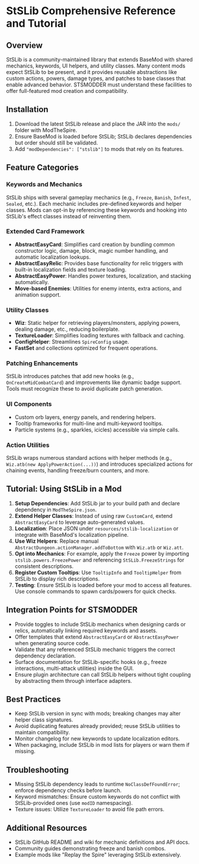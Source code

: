 # StSLib Comprehensive Reference and Tutorial

## Overview
StSLib is a community-maintained library that extends BaseMod with shared mechanics, keywords, UI helpers, and utility classes. Many content mods expect StSLib to be present, and it provides reusable abstractions like custom actions, powers, damage types, and patches to base classes that enable advanced behavior. STSMODDER must understand these facilities to offer full-featured mod creation and compatibility.

## Installation
1. Download the latest StSLib release and place the JAR into the `mods/` folder with ModTheSpire.
2. Ensure BaseMod is loaded before StSLib; StSLib declares dependencies but order should still be validated.
3. Add `"modDependencies": ["stslib"]` to mods that rely on its features.

## Feature Categories

### Keywords and Mechanics
StSLib ships with several gameplay mechanics (e.g., `Freeze`, `Banish`, `Infest`, `Sealed`, etc.). Each mechanic includes pre-defined keywords and helper classes. Mods can opt-in by referencing these keywords and hooking into StSLib's effect classes instead of reinventing them.

### Extended Card Framework
- **AbstractEasyCard**: Simplifies card creation by bundling common constructor logic, damage, block, magic number handling, and automatic localization lookups.
- **AbstractEasyRelic**: Provides base functionality for relic triggers with built-in localization fields and texture loading.
- **AbstractEasyPower**: Handles power textures, localization, and stacking automatically.
- **Move-based Enemies**: Utilities for enemy intents, extra actions, and animation support.

### Utility Classes
- **Wiz**: Static helper for retrieving players/monsters, applying powers, dealing damage, etc., reducing boilerplate.
- **TextureLoader**: Simplifies loading textures with fallback and caching.
- **ConfigHelper**: Streamlines `SpireConfig` usage.
- **FastSet** and collections optimized for frequent operations.

### Patching Enhancements
StSLib introduces patches that add new hooks (e.g., `OnCreateMidCombatCard`) and improvements like dynamic badge support. Tools must recognize these to avoid duplicate patch generation.

### UI Components
- Custom orb layers, energy panels, and rendering helpers.
- Tooltip frameworks for multi-line and multi-keyword tooltips.
- Particle systems (e.g., sparkles, icicles) accessible via simple calls.

### Action Utilities
StSLib wraps numerous standard actions with helper methods (e.g., `Wiz.atb(new ApplyPowerAction(...))`) and introduces specialized actions for chaining events, handling freeze/burn counters, and more.

## Tutorial: Using StSLib in a Mod
1. **Setup Dependencies**: Add StSLib jar to your build path and declare dependency in `ModTheSpire.json`.
2. **Extend Helper Classes**: Instead of using raw `CustomCard`, extend `AbstractEasyCard` to leverage auto-generated values.
3. **Localization**: Place JSON under `resources/stslib-localization` or integrate with BaseMod's localization pipeline.
4. **Use Wiz Helpers**: Replace manual `AbstractDungeon.actionManager.addToBottom` with `Wiz.atb` or `Wiz.att`.
5. **Opt into Mechanics**: For example, apply the `Freeze` power by importing `stslib.powers.FreezePower` and referencing `StSLib.FreezeStrings` for consistent descriptions.
6. **Register Custom Tooltips**: Use `TooltipInfo` and `TooltipHelper` from StSLib to display rich descriptions.
7. **Testing**: Ensure StSLib is loaded before your mod to access all features. Use console commands to spawn cards/powers for quick checks.

## Integration Points for STSMODDER
- Provide toggles to include StSLib mechanics when designing cards or relics, automatically linking required keywords and assets.
- Offer templates that extend `AbstractEasyCard` or `AbstractEasyPower` when generating source code.
- Validate that any referenced StSLib mechanic triggers the correct dependency declaration.
- Surface documentation for StSLib-specific hooks (e.g., freeze interactions, multi-attack utilities) inside the GUI.
- Ensure plugin architecture can call StSLib helpers without tight coupling by abstracting them through interface adapters.

## Best Practices
- Keep StSLib version in sync with mods; breaking changes may alter helper class signatures.
- Avoid duplicating features already provided; reuse StSLib utilities to maintain compatibility.
- Monitor changelog for new keywords to update localization editors.
- When packaging, include StSLib in mod lists for players or warn them if missing.

## Troubleshooting
- Missing StSLib dependency leads to runtime `NoClassDefFoundError`; enforce dependency checks before launch.
- Keyword mismatches: Ensure custom keywords do not conflict with StSLib-provided ones (use `modID` namespacing).
- Texture issues: Utilize `TextureLoader` to avoid file path errors.

## Additional Resources
- StSLib GitHub README and wiki for mechanic definitions and API docs.
- Community guides demonstrating freeze and banish combos.
- Example mods like "Replay the Spire" leveraging StSLib extensively.

